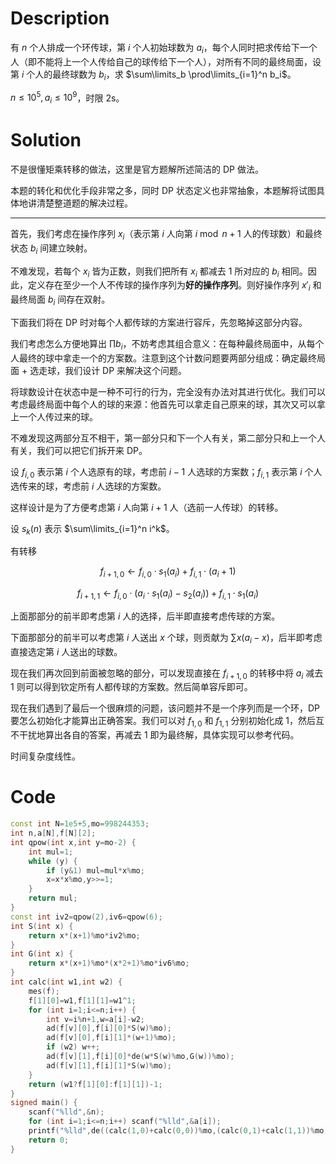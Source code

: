 # Description

有 $n$ 个人排成一个环传球，第 $i$ 个人初始球数为 $a_i$，每个人同时把求传给下一个人（即不能将上一个人传给自己的球传给下一个人），对所有不同的最终局面，设第 $i$ 个人的最终球数为 $b_i$，求 $\sum\limits_b \prod\limits_{i=1}^n b_i$。

$n \le 10^5, a_i \le 10^9$，时限 2s。

# Solution

不是很懂矩乘转移的做法，这里是官方题解所述简洁的 DP 做法。

本题的转化和优化手段非常之多，同时 DP 状态定义也非常抽象，本题解将试图具体地讲清楚整道题的解决过程。

------------

首先，我们考虑在操作序列 $x_i$（表示第 $i$ 人向第 $i \bmod n+1$ 人的传球数）和最终状态 $b_i$ 间建立映射。

不难发现，若每个 $x_i$ 皆为正数，则我们把所有 $x_i$ 都减去 $1$ 所对应的 $b_i$ 相同。因此，定义存在至少一个人不传球的操作序列为**好的操作序列**。则好操作序列 $x'_i$ 和最终局面 $b_i$ 间存在双射。

下面我们将在 DP 时对每个人都传球的方案进行容斥，先忽略掉这部分内容。

我们考虑怎么方便地算出 $\prod b_i$，不妨考虑其组合意义：在每种最终局面中，从每个人最终的球中拿走一个的方案数。注意到这个计数问题要两部分组成：确定最终局面 + 选走球，我们设计 DP 来解决这个问题。

将球数设计在状态中是一种不可行的行为，完全没有办法对其进行优化。我们可以考虑最终局面中每个人的球的来源：他首先可以拿走自己原来的球，其次又可以拿上一个人传过来的球。

不难发现这两部分互不相干，第一部分只和下一个人有关，第二部分只和上一个人有关，我们可以把它们拆开来 DP。

设 $f_{i,0}$ 表示第 $i$ 个人选原有的球，考虑前 $i-1$ 人选球的方案数；$f_{i,1}$ 表示第 $i$ 个人选传来的球，考虑前 $i$ 人选球的方案数。

这样设计是为了方便考虑第 $i$ 人向第 $i+1$ 人（选前一人传球）的转移。

设 $s_k(n)$ 表示 $\sum\limits_{i=1}^n i^k$。

有转移

$$f_{i+1,0} \leftarrow f_{i,0} \cdot s_1(a_i) + f_{i,1 }\cdot (a_i+1)$$

$$f_{i+1,1} \leftarrow f_{i,0} \cdot  (a_i \cdot s_1(a_i) - s_2(a_i)) + f_{i,1} \cdot s_1(a_i)$$

上面那部分的前半即考虑第 $i$ 人的选择，后半即直接考虑传球的方案。

下面那部分的前半可以考虑第 $i$ 人送出 $x$ 个球，则贡献为 $\sum x (a_i-x)$，后半即考虑直接选定第 $i$ 人送出的球数。

现在我们再次回到前面被忽略的部分，可以发现直接在 $f_{i+1,0}$ 的转移中将 $a_i$ 减去 $1$ 则可以得到钦定所有人都传球的方案数。然后简单容斥即可。

现在我们遇到了最后一个很麻烦的问题，该问题并不是一个序列而是一个环，DP 要怎么初始化才能算出正确答案。我们可以对 $f_{1,0}$ 和 $f_{1,1}$ 分别初始化成 $1$，然后互不干扰地算出各自的答案，再减去 $1$ 即为最终解，具体实现可以参考代码。

时间复杂度线性。

# Code

```cpp
const int N=1e5+5,mo=998244353;
int n,a[N],f[N][2];
int qpow(int x,int y=mo-2) {
	int mul=1;
	while (y) {
		if (y&1) mul=mul*x%mo;
		x=x*x%mo,y>>=1;
	}
	return mul;
}
const int iv2=qpow(2),iv6=qpow(6);
int S(int x) {
	return x*(x+1)%mo*iv2%mo;
}
int G(int x) {
	return x*(x+1)%mo*(x*2+1)%mo*iv6%mo;
}
int calc(int w1,int w2) {
	mes(f);
	f[1][0]=w1,f[1][1]=w1^1;
	for (int i=1;i<=n;i++) {
		int v=i%n+1,w=a[i]-w2;
		ad(f[v][0],f[i][0]*S(w)%mo);
		ad(f[v][0],f[i][1]*(w+1)%mo);
		if (w2) w++;
		ad(f[v][1],f[i][0]*de(w*S(w)%mo,G(w))%mo);
		ad(f[v][1],f[i][1]*S(w)%mo);
	}
	return (w1?f[1][0]:f[1][1])-1;
}
signed main() {
	scanf("%lld",&n);
	for (int i=1;i<=n;i++) scanf("%lld",&a[i]);
	printf("%lld",de((calc(1,0)+calc(0,0))%mo,(calc(0,1)+calc(1,1))%mo));
	return 0;
}
```
